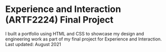# Experience and Interaction (ARTF2224) Final Project
I built a portfolio using HTML and CSS to showcase my design and engineering work as part of my final project for Experience and Interaction. Last updated: August 2021
